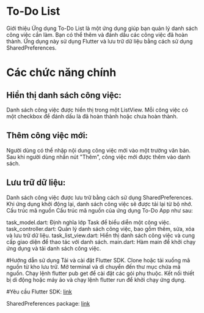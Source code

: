 # To-Do List
Giới thiệu
Ứng dụng To-Do List là một ứng dụng giúp bạn quản lý danh sách công việc cần làm. Bạn có thể thêm và đánh dấu các công việc đã hoàn thành. Ứng dụng này sử dụng Flutter và lưu trữ dữ liệu bằng cách sử dụng SharedPreferences.

# Các chức năng chính
## Hiển thị danh sách công việc:
Danh sách công việc được hiển thị trong một ListView.
Mỗi công việc có một checkbox để đánh dấu là đã hoàn thành hoặc chưa hoàn thành.

## Thêm công việc mới:
Người dùng có thể nhập nội dung công việc mới vào một trường văn bản.
Sau khi người dùng nhấn nút "Thêm", công việc mới được thêm vào danh sách.

## Lưu trữ dữ liệu:
Danh sách công việc được lưu trữ bằng cách sử dụng SharedPreferences.
Khi ứng dụng khởi động lại, danh sách công việc sẽ được tải lại từ bộ nhớ.
Cấu trúc mã nguồn
Cấu trúc mã nguồn của ứng dụng To-Do App như sau:

task_model.dart: Định nghĩa lớp Task để biểu diễn một công việc.
task_controller.dart: Quản lý danh sách công việc, bao gồm thêm, sửa, xóa và lưu trữ dữ liệu.
task_list_view.dart: Hiển thị danh sách công việc và cung cấp giao diện để thao tác với danh sách.
main.dart: Hàm main để khởi chạy ứng dụng và tải danh sách công việc.

#Hướng dẫn sử dụng
Tải và cài đặt Flutter SDK.
Clone hoặc tải xuống mã nguồn từ kho lưu trữ.
Mở terminal và di chuyển đến thư mục chứa mã nguồn.
Chạy lệnh flutter pub get để cài đặt các gói phụ thuộc.
Kết nối thiết bị di động hoặc máy ảo và chạy lệnh flutter run để khởi chạy ứng dụng.

#Yêu cầu
Flutter SDK: [link](https://flutter.dev)

SharedPreferences package: [link](https://pub.dev/packages/shared_preferences)
